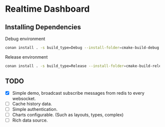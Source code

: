 # Realtime Dashboard

## Installing Dependencies

Debug environment

```bash
conan install . -s build_type=Debug --install-folder=cmake-build-debug
```

Release environment

```bash
conan install . -s build_type=Release --install-folder=cmake-build-release
```

## TODO

- [x] Simple demo, broadcast subscribe messages from redis to every websocket.
- [ ] Cache history data.
- [ ] Simple authentication.
- [ ] Charts configurable. (Such as layouts, types, complex)
- [ ] Rich data source.
